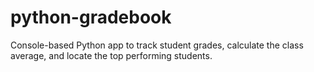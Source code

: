 # python-gradebook
Console-based Python app to track student grades, calculate the class average, and locate the top performing students.
